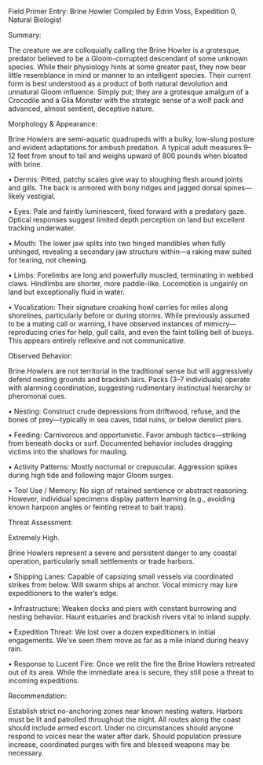 Field Primer Entry: Brine Howler
Compiled by Edrin Voss, Expedition 0, Natural Biologist

Summary:

The creature we are colloquially calling the Brine Howler is a grotesque, predator believed to be a Gloom-corrupted descendant of some unknown species. While their physiology hints at some greater past, they now bear little resemblance in mind or manner to an intelligent species. Their current form is best understood as a product of both natural devolution and unnatural Gloom influence. Simply put; they are a grotesque amalgum of a Crocodile and a Gila Monster with the strategic sense of a wolf pack and advanced, almost sentient, deceptive nature.

Morphology & Appearance:

Brine Howlers are semi-aquatic quadrupeds with a bulky, low-slung posture and evident adaptations for ambush predation. A typical adult measures 9–12 feet from snout to tail and weighs upward of 800 pounds when bloated with brine.

• Dermis: Pitted, patchy scales give way to sloughing flesh around joints and gills. The back is armored with bony ridges and jagged dorsal spines—likely vestigial.

• Eyes: Pale and faintly luminescent, fixed forward with a predatory gaze. Optical responses suggest limited depth perception on land but excellent tracking underwater.

• Mouth: The lower jaw splits into two hinged mandibles when fully unhinged, revealing a secondary jaw structure within—a raking maw suited for tearing, not chewing.

• Limbs: Forelimbs are long and powerfully muscled, terminating in webbed claws. Hindlimbs are shorter, more paddle-like. Locomotion is ungainly on land but exceptionally fluid in water.

• Vocalization: Their signature croaking howl carries for miles along shorelines, particularly before or during storms. While previously assumed to be a mating call or warning, I have observed instances of mimicry—reproducing cries for help, gull calls, and even the faint tolling bell of buoys. This appears entirely reflexive and not communicative.

Observed Behavior:

 Brine Howlers are not territorial in the traditional sense but will aggressively defend nesting grounds and brackish lairs. Packs (3–7 individuals) operate with alarming coordination, suggesting rudimentary instinctual hierarchy or pheromonal cues.

• Nesting: Construct crude depressions from driftwood, refuse, and the bones of prey—typically in sea caves, tidal ruins, or below derelict piers.

• Feeding: Carnivorous and opportunistic. Favor ambush tactics—striking from beneath docks or surf. Documented behavior includes dragging victims into the shallows for mauling.

• Activity Patterns: Mostly nocturnal or crepuscular. Aggression spikes during high tide and following major Gloom surges.

• Tool Use / Memory: No sign of retained sentience or abstract reasoning. However, individual specimens display pattern learning (e.g., avoiding known harpoon angles or feinting retreat to bait traps).


Threat Assessment:

 Extremely High.

Brine Howlers represent a severe and persistent danger to any coastal operation, particularly small settlements or trade harbors.

• Shipping Lanes: Capable of capsizing small vessels via coordinated strikes from below. Will swarm ships at anchor. Vocal mimicry may lure expeditioners to the water’s edge.

• Infrastructure: Weaken docks and piers with constant burrowing and nesting behavior. Haunt estuaries and brackish rivers vital to inland supply.

• Expedition Threat: We lost over a dozen expeditioners in initial engagements. We've seen them move as far as a mile inland during heavy rain.

• Response to Lucent Fire: Once we relit the fire the Brine Howlers retreated out of its area. While the immediate area is secure, they still pose a threat to incoming expeditions.

Recommendation:

 Establish strict no-anchoring zones near known nesting waters. Harbors must be lit and patrolled throughout the night. All routes along the coast should include armed escort. Under no circumstances should anyone respond to voices near the water after dark.
Should population pressure increase, coordinated purges with fire and blessed weapons may be necessary.



